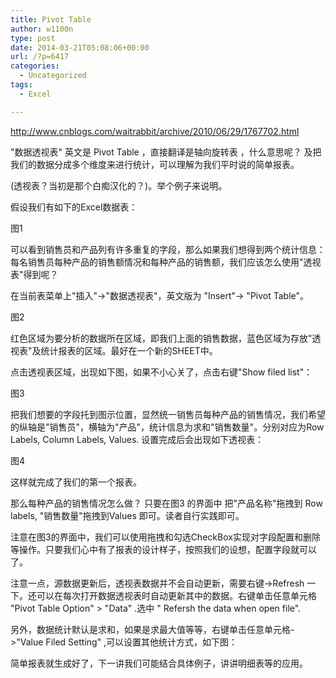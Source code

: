 ```yaml
---
title: Pivot Table
author: w1100n
type: post
date: 2014-03-21T05:08:06+00:00
url: /?p=6417
categories:
  - Uncategorized
tags:
  - Excel

---
```


http://www.cnblogs.com/waitrabbit/archive/2010/06/29/1767702.html

"数据透视表" 英文是 Pivot Table ，直接翻译是轴向旋转表 ，什么意思呢？ 及把我们的数据分成多个维度来进行统计，可以理解为我们平时说的简单报表。

(透视表？当初是那个白痴汉化的？)。举个例子来说明。

假设我们有如下的Excel数据表：

图1

可以看到销售员和产品列有许多重复的字段，那么如果我们想得到两个统计信息：每名销售员每种产品的销售额情况和每种产品的销售额，我们应该怎么使用"透视表"得到呢？

在当前表菜单上"插入"->"数据透视表"，英文版为 "Insert"-> "Pivot Table"。

图2


红色区域为要分析的数据所在区域，即我们上面的销售数据，蓝色区域为存放"透视表"及统计报表的区域。最好在一个新的SHEET中。


点击透视表区域，出现如下图，如果不小心关了，点击右键"Show filed list"：


图3


把我们想要的字段托到图示位置，显然统一销售员每种产品的销售情况，我们希望的纵轴是"销售员"，横轴为"产品"，统计信息为求和"销售数量"。分别对应为Row Labels, Column Labels, Values. 设置完成后会出现如下透视表：


图4


这样就完成了我们的第一个报表。


那么每种产品的销售情况怎么做？ 只要在图3 的界面中 把"产品名称"拖拽到 Row labels, "销售数量"拖拽到Values 即可。读者自行实践即可。


注意在图3的界面中，我们可以使用拖拽和勾选CheckBox实现对字段配置和删除等操作。只要我们心中有了报表的设计样子，按照我们的设想，配置字段就可以了。


注意一点，源数据更新后，透视表数据并不会自动更新，需要右键->Refresh 一下。还可以在每次打开数据透视表时自动更新其中的数据。右键单击任意单元格 "Pivot Table Option" > "Data" .选中 " Refersh the data when open file".


另外，数据统计默认是求和，如果是求最大值等等，右键单击任意单元格->"Value Filed Setting" ,可以设置其他统计方式，如下图：

简单报表就生成好了，下一讲我们可能结合具体例子，讲讲明细表等的应用。